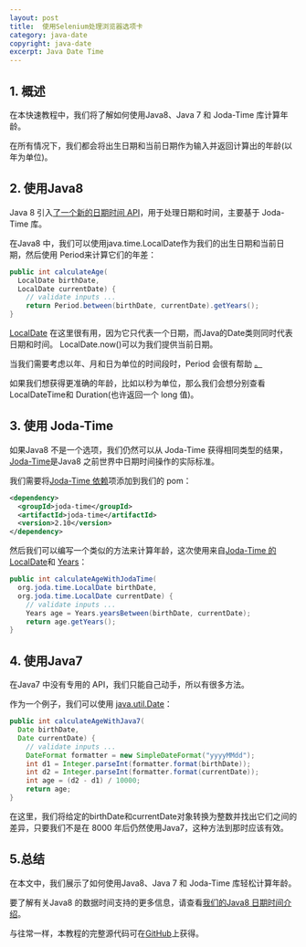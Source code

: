 ```yaml
---
layout: post
title:  使用Selenium处理浏览器选项卡
category: java-date
copyright: java-date
excerpt: Java Date Time
---
```


## 1. 概述

在本快速教程中，我们将了解如何使用Java8、Java 7 和 Joda-Time 库计算年龄。

在所有情况下，我们都会将出生日期和当前日期作为输入并返回计算出的年龄(以年为单位)。

## 2. 使用Java8

Java 8 引入[了一个新的日期时间 API](https://www.baeldung.com/migrating-to-java-8-date-time-api)，用于处理日期和时间，主要基于 Joda-Time 库。

在Java8 中，我们可以使用java.time.LocalDate作为我们的出生日期和当前日期，然后使用 Period来计算它们的年差：

```java
public int calculateAge(
  LocalDate birthDate,
  LocalDate currentDate) {
    // validate inputs ...
    return Period.between(birthDate, currentDate).getYears();
}
```

[LocalDate](https://docs.oracle.com/en/java/javase/11/docs/api/java.base/java/time/LocalDate.html) 在这里很有用，因为它只代表一个日期，而Java的Date类则同时代表日期和时间。 LocalDate.now()可以为我们提供当前日期。

 当我们需要考虑以年、月和日为单位的时间段时，Period 会很有帮助 [。](https://docs.oracle.com/en/java/javase/11/docs/api/java.base/java/time/Period.html)

如果我们想获得更准确的年龄，比如以秒为单位，那么我们会想分别查看 LocalDateTime和 Duration(也许返回一个 long 值)。

## 3. 使用 Joda-Time

如果Java8 不是一个选项，我们仍然可以从 Joda-Time 获得相同类型的结果，[Joda-Time](http://www.joda.org/joda-time/)是Java8 之前世界中日期时间操作的实际标准。

我们需要将[Joda-Time 依赖](https://search.maven.org/classic/#artifactdetails|joda-time|joda-time|2.10|jar)项添加到我们的 pom：

```xml
<dependency>
  <groupId>joda-time</groupId>
  <artifactId>joda-time</artifactId>
  <version>2.10</version>
</dependency>
```

然后我们可以编写一个类似的方法来计算年龄，这次使用来自[Joda-Time 的](https://www.baeldung.com/joda-time)[LocalDate](http://www.joda.org/joda-time/apidocs/index.html)和 [Years](http://joda-time.sourceforge.net/apidocs/org/joda/time/Years.html)：

```java
public int calculateAgeWithJodaTime(
  org.joda.time.LocalDate birthDate,
  org.joda.time.LocalDate currentDate) {
    // validate inputs ...
    Years age = Years.yearsBetween(birthDate, currentDate);
    return age.getYears();   
}
```

## 4. 使用Java7

在Java7 中没有专用的 API，我们只能自己动手，所以有很多方法。

作为一个例子，我们可以使用 [java.util.Date](https://docs.oracle.com/en/java/javase/11/docs/api/java.base/java/util/Date.html)：

```java
public int calculateAgeWithJava7(
  Date birthDate, 
  Date currentDate) {            
    // validate inputs ...                                                                               
    DateFormat formatter = new SimpleDateFormat("yyyyMMdd");                           
    int d1 = Integer.parseInt(formatter.format(birthDate));                            
    int d2 = Integer.parseInt(formatter.format(currentDate));                          
    int age = (d2 - d1) / 10000;                                                       
    return age;                                                                        
}
```

在这里，我们将给定的birthDate和currentDate对象转换为整数并找出它们之间的差异，只要我们不是在 8000 年后仍然使用Java7，这种方法到那时应该有效。

## 5.总结

在本文中，我们展示了如何使用Java8、Java 7 和 Joda-Time 库轻松计算年龄。

要了解有关Java8 的数据时间支持的更多信息，请查看[我们的Java8 日期时间介绍](https://www.baeldung.com/java-8-date-time-intro)。

与往常一样，本教程的完整源代码可在[GitHub](https://github.com/tu-yucheng/taketoday-tutorial4j/tree/master/java-core-modules/java-date-operations-1)上获得。